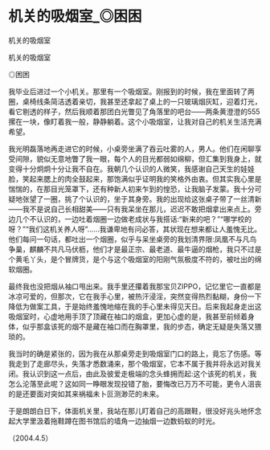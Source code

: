 # 机关的吸烟室_◎困困

机关的吸烟室

机关的吸烟室

◎困困

我毕业后进过一个小机关。那里有一个吸烟室。刚报到的时候，我在里面转了两圈，桌椅线条简洁透着亲切，我甚至还拿起了桌上的一只玻璃烟灰缸，迎着灯光，看它剔透的样子，然后我顺着那团白光瞥见了角落里的吧台——两条黄澄澄的555摞在一块，像盯着我一般，静静躺着。这个小吸烟室，让我对自己的机关生活充满希望。

我光明磊落地再走进它的时候，小桌旁坐满了吞云吐雾的人，男人。他们在闲聊享受间隙，貌似无意地瞥了我一眼，每个人的目光都弱如绵柳，但汇集到我身上，就变得十分炯炯十分让我不自在。我朝几个认识的人微笑，我感谢自己天生的娃娃脸，笑起来腮上的肉全鼓起来，那饱满似乎证明我的笑格外由衷。但其实我心里是惴惴的，在那目光笼罩下，还有种新人初来乍到的惶恐，让我脑子发蒙。我十分可疑地张望了一圈，挑了个认识的，坐于其身旁。我的出现给这张桌子带了一丝清新——我不是说自己长相甜美——只有我呆坐在那儿，迟迟不敢把烟拿出来点上。旁边几个不认识的，一边吐着烟圈一边做老成状与我搭话:“新来的吧？”“哪学校的呀？”“我们这机关养人呀”……我谦卑地有问必答，其状现在想来都让人羞愧无比。他们每问一句话，都吐出一个烟圈，似乎与呆坐桌旁的我划清界限:凤凰不与凡鸟争巢，麒麟不共凡马伏枥，他们才是最正宗、最老道、最牛逼的烟枪，我只不过是个黄毛丫头，是个冒牌货，是个与这个吸烟室的阳刚气氛极度不符的，被吐出的绵软烟圈。

最终我也没把烟从袖口甩出来。我手里还攥着我那宝贝ZIPPO，记忆里它一直都是冰凉可爱的，但那次，它在我手心里，被热汗浸淫，突然变得热烈黏糊，身份一下降低为做案工具，于是始终羞愧地缩在我的手心里未得见天日。后来我起身走出这吸烟室时，心虚地用手顶了顶藏在袖口的烟盒，更加心虚的是，我甚至前倾着身体，似乎那盒该死的烟不是藏在袖口而在胸罩里，我的步态，确定无疑是失落又猥琐的。

我当时的确是紧张的，因为我在从那桌旁走到吸烟室门口的路上，竟忘了伤感。等我走到了走廊尽头，失落才悉数涌来，那个吸烟室，它本不属于我并将永远对我关闭。我认识到这一点后，由此及彼爱走极端的念头蜂拥而起:这个该死的机关，我怎么沦落至此呢？这如同一睁眼发现投错了胎，要悔改已万万不可能，更令人沮丧的是还要面对突如其来祸福未卜叵测渺茫的未来。

于是朗朗白日下，体面机关里，我站在那儿盯着自己的高跟鞋，很没好兆头地怀念起大学里汲着拖鞋蹲在图书馆后的墙角一边抽烟一边数蚂蚁的时光。

（2004.4.5）